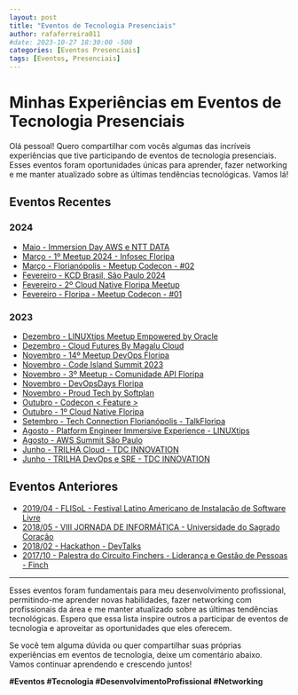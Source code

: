 ```yaml
---
layout: post
title: "Eventos de Tecnologia Presenciais"
author: rafaferreira011
#date: 2023-10-27 18:30:00 -500
categories: [Eventos Presenciais]
tags: [Eventos, Presenciais]
---
```


# Minhas Experiências em Eventos de Tecnologia Presenciais

Olá pessoal! Quero compartilhar com vocês algumas das incríveis experiências que tive participando de eventos de tecnologia presenciais. Esses eventos foram oportunidades únicas para aprender, fazer networking e me manter atualizado sobre as últimas tendências tecnológicas. Vamos lá!

## Eventos Recentes

### 2024
- <i class="fa-solid fa-link"></i> [Maio - Immersion Day AWS e NTT DATA](https://www.sympla.com.br/evento/immersion-day-aws-e-ntt-data/2398471)
- <i class="fa-solid fa-link"></i> [Março - 1º Meetup 2024 - Infosec Floripa](https://www.eventbrite.com/e/1o-meetup-2024-infosec-floripa-tickets-860860014477)
- <i class="fa-solid fa-link"></i> [Março - Florianópolis - Meetup Codecon - #02](https://eventos.codecon.dev/meetup-codecon-fln-02/)
- <i class="fa-solid fa-link"></i> [Fevereiro - KCD Brasil, São Paulo 2024](https://community.cncf.io/events/details/cncf-kcd-brasil-presents-kcd-brasil-sao-paulo-2024/)
- <i class="fa-solid fa-link"></i> [Fevereiro - 2º Cloud Native Floripa Meetup](https://community.cncf.io/events/details/cncf-cloud-native-floripa-presents-2o-cloud-native-floripa-meetup/)
- <i class="fa-solid fa-link"></i> [Fevereiro - Floripa - Meetup Codecon - #01](https://eventos.codecon.dev/meetup-codecon-floripa-01/)

### 2023
- <i class="fa-solid fa-link"></i> [Dezembro - LINUXtips Meetup Empowered by Oracle](https://www.youtube.com/live/RaMHnD3Ico4?app=desktop&si=s05HvlLHANQYv6bV)
- <i class="fa-solid fa-link"></i> [Dezembro - Cloud Futures By Magalu Cloud](https://cloudfutures.tech/)
- <i class="fa-solid fa-link"></i> [Novembro - 14º Meetup DevOps Floripa](https://www.meetup.com/devops-florianopolis/events/297529400/)
- <i class="fa-solid fa-link"></i> [Novembro - Code Island Summit 2023](https://summit.codeisland.com.br/?_gl=1%2A137a3lz%2A_ga%2AMTA0ODg4NjgwNy4xNjk5ODkzOTYx%2A_ga_XYNHZBCPDB%2AMTcwMTExMTAzMy40LjAuMTcwMTExMTAzMy4wLjAuMA..%2A_ga_YGC76HLJRP%2AMTcwMTExMTAzMy40LjAuMTcwMTExMTAzMy4wLjAuMA..&_ga=2.233975638.994001474.1701111034-1048886807.1699893961)
- <i class="fa-solid fa-link"></i> [Novembro - 3º Meetup - Comunidade API Floripa](https://www.sympla.com.br/evento/3-meetup-comunidade-api-floripa/2220166?referrer=t.co)
- <i class="fa-solid fa-link"></i> [Novembro - DevOpsDays Floripa](https://devopsdays.org/events/2023-florianopolis/program)
- <i class="fa-solid fa-link"></i> [Novembro - Proud Tech by Softplan](https://www.proudtech.com.br/)
- <i class="fa-solid fa-link"></i> [Outubro - Codecon < Feature >](https://www.codecon.dev/feature)
- <i class="fa-solid fa-link"></i> [Outubro - 1º Cloud Native Floripa](https://community.cncf.io/events/details/cncf-cloud-native-floripa-presents-1o-cloud-native-floripa/)
- <i class="fa-solid fa-link"></i> [Setembro - Tech Connection Florianópolis - TalkFloripa](https://talkfloripa.com.br/tech-connection-fln)
- <i class="fa-solid fa-link"></i> [Agosto - Platform Engineer Immersive Experience - LINUXtips](https://www.linuxtips.io/platform-engineer-immersive-experience)
- <i class="fa-solid fa-link"></i> [Agosto - AWS Summit São Paulo](https://aws.amazon.com/pt/events/summits/sao-paulo/)
- <i class="fa-solid fa-link"></i> [Junho - TRILHA Cloud - TDC INNOVATION](https://thedevconf.com/tdc/2023/innovation/trilha-cloud)
- <i class="fa-solid fa-link"></i> [Junho - TRILHA DevOps e SRE - TDC INNOVATION](https://thedevconf.com/tdc/2023/innovation/trilha-cloud)

## Eventos Anteriores

- <i class="fa-solid fa-link"></i> [2019/04 - FLISoL - Festival Latino Americano de Instalação de Software Livre](https://flisol.info/FLISOL2019/Brasil/Bauru)
- <i class="fa-solid fa-link"></i> [2018/05 - VIII JORNADA DE INFORMÁTICA - Universidade do Sagrado Coração](https://unisagrado.edu.br/8jor-info)
- <i class="fa-solid fa-link"></i> [2018/02 - Hackathon - DevTalks](https://fibbauru.br/site/conteudo/462-hackathon-evento-inedito-em-bauru-comeca-hoje-.html)
- <i class="fa-solid fa-link"></i> [2017/10 - Palestra do Circuito Finchers - Liderança e Gestão de Pessoas - Finch](https://stoblobcertificados011.blob.core.windows.net/certificados/2017-10-Palestra.sobre.Liderança.Gestão.de.Pessoas-Finch.pdf)

---

Esses eventos foram fundamentais para meu desenvolvimento profissional, permitindo-me aprender novas habilidades, fazer networking com profissionais da área e me manter atualizado sobre as últimas tendências tecnológicas. Espero que essa lista inspire outros a participar de eventos de tecnologia e aproveitar as oportunidades que eles oferecem.

Se você tem alguma dúvida ou quer compartilhar suas próprias experiências em eventos de tecnologia, deixe um comentário abaixo. Vamos continuar aprendendo e crescendo juntos!

**#Eventos #Tecnologia #DesenvolvimentoProfissional #Networking**
